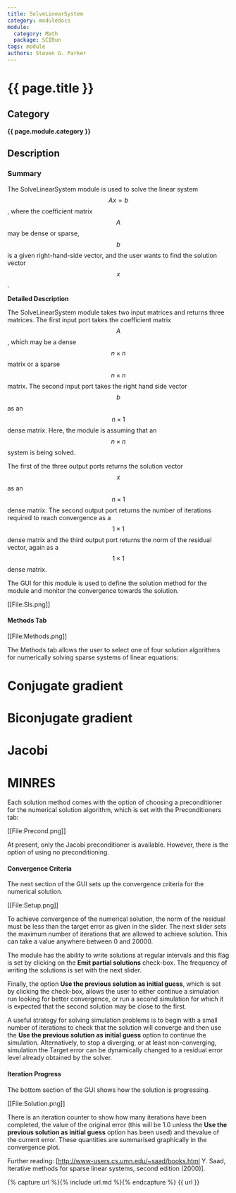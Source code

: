 ```yaml
---
title: SolveLinearSystem
category: moduledocs
module:
  category: Math
  package: SCIRun
tags: module
authors: Steven G. Parker
---
```


# {{ page.title }}

## Category

**{{ page.module.category }}**

## Description

### Summary

The SolveLinearSystem module is used to solve the linear system $$Ax=b$$, where the coefficient matrix $$A$$ may be dense or sparse, $$b$$ is a given right-hand-side vector, and the user wants to find the solution vector $$x$$.

**Detailed Description**

The SolveLinearSystem module takes two input matrices and returns three matrices.
The first input port takes the coefficient matrix $$A$$, which may be a dense $$n \times n$$ matrix or a sparse $$n \times n$$ matrix.
The second input port takes the right hand side vector $$b$$ as an $$n \times 1$$ dense matrix.
Here, the module is assuming that an $$n \times n$$ system is being solved.

The first of the three output ports returns the solution vector $$x$$ as an $$n \times 1$$ dense matrix.
The second output port returns the number of iterations required to reach convergence as a $$1 \times 1$$ dense matrix and the third output port returns the norm of the residual vector, again as a $$1 \times 1$$ dense matrix.

The GUI for this module is used to define the solution method for the module and monitor the convergence towards the solution.

[[File:Sls.png]]

#### Methods Tab 

[[File:Methods.png]]

The Methods tab allows the user to select one of four solution algorithms for numerically solving sparse systems of linear equations:

# Conjugate gradient
# Biconjugate gradient
# Jacobi
# MINRES

Each solution method comes with the option of choosing a preconditioner for the numerical solution algorithm, which is set with the Preconditioners tab:

[[File:Precond.png]]

At present, only the Jacobi preconditioner is available. 
However, there is the option of using no preconditioning.

#### Convergence Criteria

The next section of the GUI sets up the convergence criteria for the numerical
solution.

[[File:Setup.png]]

To achieve convergence of the numerical solution, the norm of the residual must be less than the target error as given in the slider.
The next slider sets the maximum number of iterations that are allowed to achieve solution.
This can take a value anywhere between 0 and 20000.

The module has the ability to write solutions at regular intervals and this flag is set by clicking on the **Emit partial solutions** check-box.
The frequency of writing the solutions is set with the next slider.

Finally, the option **Use the previous solution as initial guess**, which is set by clicking the check-box, allows the user to either continue a simulation run looking for better convergence, or run a second simulation for which it is expected that the second solution may be close to the first.

A useful strategy for solving simulation problems is to begin with a small number of iterations to check that the solution will converge and then use the **Use the previous solution as initial guess** option to continue the simulation.
Alternatively, to stop a diverging, or at least non-converging, simulation the Target error can be dynamically changed to a residual error level already obtained by the solver. 

#### Iteration Progress

The bottom section of the GUI shows how the solution is progressing.

[[File:Solution.png]]

There is an iteration counter to show how many iterations have been completed, the value of the original error (this will be 1.0 unless the  **Use the previous solution as initial guess** option has been used) and thevalue of the current error.
These quantities are summarised graphically in the convergence plot.

Further reading: [http://www-users.cs.umn.edu/~saad/books.html Y. Saad, Iterative methods for sparse linear systems, second edition (2000)].

{% capture url %}{% include url.md %}{% endcapture %}
{{ url }}
